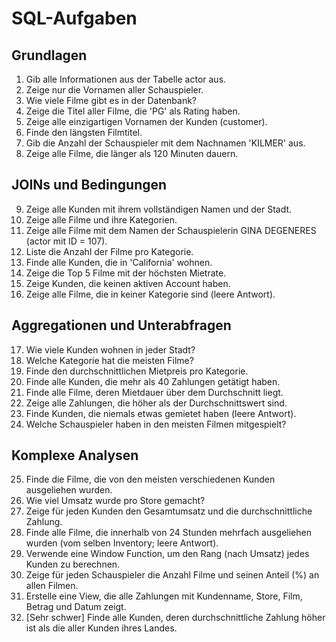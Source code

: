 [//]: # (######################################################)
[//]: # (#                                                    #)
[//]: # (#         SQL-Grundlagen - Sakila - Aufgaben         #)
[//]: # (#                                                    #)
[//]: # (######################################################)

[//]: # (@author      Christian Locher <locher@faithpro.ch>)
[//]: # (@copyright   2025 Faithful programming)
[//]: # (@license     http://www.gnu.org/licenses/gpl-3.0.en.html GNU/GPLv3)
[//]: # (@version     2025-05-13)

# SQL-Aufgaben

## Grundlagen

01. Gib alle Informationen aus der Tabelle actor aus.
02. Zeige nur die Vornamen aller Schauspieler.
03. Wie viele Filme gibt es in der Datenbank?
04. Zeige die Titel aller Filme, die 'PG' als Rating haben.
05. Zeige alle einzigartigen Vornamen der Kunden (customer).
06. Finde den längsten Filmtitel.
07. Gib die Anzahl der Schauspieler mit dem Nachnamen 'KILMER' aus.
08. Zeige alle Filme, die länger als 120 Minuten dauern.

## JOINs und Bedingungen

09. Zeige alle Kunden mit ihrem vollständigen Namen und der Stadt.
10. Zeige alle Filme und ihre Kategorien.
11. Zeige alle Filme mit dem Namen der Schauspielerin GINA DEGENERES (actor mit ID = 107).
12. Liste die Anzahl der Filme pro Kategorie.
13. Finde alle Kunden, die in 'California' wohnen.
14. Zeige die Top 5 Filme mit der höchsten Mietrate.
15. Zeige Kunden, die keinen aktiven Account haben.
16. Zeige alle Filme, die in keiner Kategorie sind (leere Antwort).

## Aggregationen und Unterabfragen

17. Wie viele Kunden wohnen in jeder Stadt?
18. Welche Kategorie hat die meisten Filme?
19. Finde den durchschnittlichen Mietpreis pro Kategorie.
20. Finde alle Kunden, die mehr als 40 Zahlungen getätigt haben.
21. Finde alle Filme, deren Mietdauer über dem Durchschnitt liegt.
22. Zeige alle Zahlungen, die höher als der Durchschnittswert sind.
23. Finde Kunden, die niemals etwas gemietet haben (leere Antwort).
24. Welche Schauspieler haben in den meisten Filmen mitgespielt?

## Komplexe Analysen

25. Finde die Filme, die von den meisten verschiedenen Kunden ausgeliehen wurden.
26. Wie viel Umsatz wurde pro Store gemacht?
27. Zeige für jeden Kunden den Gesamtumsatz und die durchschnittliche Zahlung.
28. Finde alle Filme, die innerhalb von 24 Stunden mehrfach ausgeliehen wurden (vom selben Inventory; leere Antwort).
29. Verwende eine Window Function, um den Rang (nach Umsatz) jedes Kunden zu berechnen.
30. Zeige für jeden Schauspieler die Anzahl Filme und seinen Anteil (%) an allen Filmen.
31. Erstelle eine View, die alle Zahlungen mit Kundenname, Store, Film, Betrag und Datum zeigt.
32. [Sehr schwer] Finde alle Kunden, deren durchschnittliche Zahlung höher ist als die aller Kunden ihres Landes.
